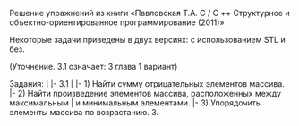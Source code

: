 Решение упражнений из книги «Павловская Т.А. C / C ++ Структурное и объектно-ориентированное программирование (2011)»

Некоторые задачи приведены в двух версиях: с использованием STL и без.

(Уточнение. 3.1 означает: 3 глава 1 вариант)

Задания:
 |
 |- 3.1 
    | 
    |- 1) Найти сумму отрицательных элементов массива. 
    |- 2) Найти произведение элементов массива, расположенных между максимальным
    |     и минимальным элементами.
    |- 3) Упорядочить элементы массива по возрастанию. 3. 

